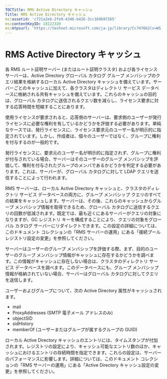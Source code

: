 ```yaml
---
TOCTitle: RMS Active Directory キャッシュ
Title: RMS Active Directory キャッシュ
ms:assetid: 'c721a2eb-2fe9-4346-b426-3cc169b97265'
ms:contentKeyID: 18122320
ms:mtpsurl: 'https://technet.microsoft.com/ja-jp/library/Cc747662(v=WS.10)'
---
```


RMS Active Directory キャッシュ
===============================

各 RMS ルート証明サーバー (またはルート証明クラスタ) および各ライセンス サーバーは、Active Directory グローバル カタログ グループ メンバシップのクエリ結果を格納するローカル Active Directory キャッシュを備えています。サーバーごとのキャッシュに加えて、各クラスタはディレクトリ サービス データベースに格納される共有キャッシュを備えています。これらのキャッシュの目的は、グローバル カタログに送信されるクエリ数を減らし、ライセンス要求に対する応答時間を短縮することにあります。

使用ライセンスが要求されると、応答側のサーバーは、要求側のユーザーが発行ライセンスに必要な権利を有しているかどうかを評価する必要があります。単純なケースでは、発行ライセンスに、ライセンス要求元のユーザー名が明示的に指定されています。しかし、作成者は、個々のユーザーではなく、グループに権利を付与するのが一般的です。

発行ライセンスに、要求元のユーザー名が明示的に指定されず、グループに権利が付与されている場合、サーバーはそのユーザーのグループ メンバシップを評価して、権利を付与されたグループのメンバであるかどうかを判定する必要があります。これは、サーバーが、グローバル カタログに対して LDAP クエリを送信することによって行われます。

RMS サーバーは、ローカル Active Directory キャッシュと、クラスタのディレクトリ サービス データベースの両方に、グループ メンバシップ クエリのすべての結果をキャッシュします。サーバーは、その後、これらのキャッシュからグループ メンバシップ情報を取得できるため、グローバル カタログに送信するクエリの回数が低減されます。既定では、最も近くにあるサーバーがクエリの対象になりますが、GC レジストリ キーを構成することにより、クエリの対象をグローバル カタログ サーバーにリダイレクトできます。この設定の詳細については、このドキュメント コレクションの「RMS サーバーの運用」にある「接続プール レジストリ設定の変更」を参照してください。

サーバーはユーザーのグループ メンバシップを評価する際、まず、目的のユーザーのグループ メンバシップ情報がキャッシュに存在するかどうかを調べます。この情報がキャッシュに存在しない場合は、クラスタのディレクトリ サービス データベースを調べます。このデータベースにも、グループ メンバシップ情報が格納されていない場合、サーバーはグローバル カタログに対してクエリを送信します。

ユーザーおよびグループについて、次の Active Directory 属性がキャッシュされます。

-   mail
-   ProxyAddresses (SMTP 電子メール アドレスのみ)
-   objectSID
-   sidHistory
-   memberOf (ユーザーまたはグループが属するグループの GUID)

ローカル Active Directory キャッシュのエントリには、タイムスタンプが付加されます。レジストリの設定により、キャッシュ可能なエントリ数のほか、キャッシュにおけるエントリの存続時間を指定できます。これらの設定は、サーバーのパフォーマンスに影響します。詳細については、このドキュメント コレクションの「RMS サーバーの運用」にある「Active Directory キャッシュ設定の変更」を参照してください。
